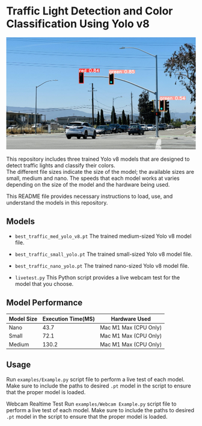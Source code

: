 # Traffic Light Detection and Color Classification Using Yolo v8

![Model Output Traffic Light Image](images/traffic_light.jpg "Traffic Light Detection")

This repository includes three trained Yolo v8 models that are designed to detect traffic lights and classify their colors.  
The different file sizes indicate the size of the model; the available sizes are small, medium and nano. The speeds that each model works at varies depending on the size of the model and the hardware being used. 

This README file provides necessary instructions to load, use, and understand the models in this repository. 

## Models

* `best_traffic_med_yolo_v8.pt`
   The trained medium-sized Yolo v8 model file.
  
* `best_traffic_small_yolo.pt`
  The trained small-sized Yolo v8 model file.
  
* `best_traffic_nano_yolo.pt`
  The trained nano-sized Yolo v8 model file.
  
* `livetest.py`
  This Python script provides a live webcam test for the model that you choose.

## Model Performance 

| Model Size | Execution Time(MS) | Hardware Used |
| --- | --- | --- |
| Nano   | 43.7 | Mac M1 Max (CPU Only) |
| Small  | 72.1 | Mac M1 Max (CPU Only) |
| Medium | 130.2 | Mac M1 Max (CPU Only) |


## Usage
Run `examples/Example.py` script file to perform a live test of each model. Make sure to include the paths to desired `.pt` model in the script to ensure that the proper model is loaded.

Webcam Realtime Test
Run `examples/Webcam Example.py` script file to perform a live test of each model. Make sure to include the paths to desired `.pt` model in the script to ensure that the proper model is loaded.
